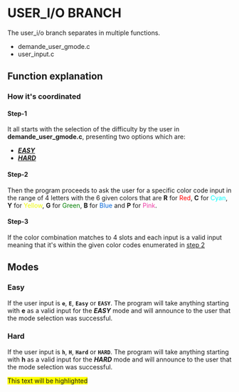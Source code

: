 # USER_I/O BRANCH

The user_i/o branch separates in multiple functions.
* demande_user_gmode.c
* user_input.c

## Function explanation

### How it's coordinated

#### Step-1

It all starts with the selection of the difficulty by the user in **demande_user_gmode.c**, presenting two options which are:
- [**_EASY_**](#easy)
- [**_HARD_**](#hard)

#### Step-2

Then the program proceeds to ask the user for a specific color code input in the range of 4 letters with the 6 given colors that are **R** for <span style="color:red;">Red</span>, **C** for <span style="color:Cyan;">Cyan</span>, **Y** for <span style="color:#edfa00;">Yellow</span>, **G** for <span style="color:green;">Green</span>, **B** for <span style="color:#0969DA;">Blue</span> and **P** for <span style="color:#ec3ca5;">Pink</span>.

#### Step-3

If the color combination matches to 4 slots and each input is a valid input meaning that it's within the given color codes enumerated in [<u>step 2</u>](#step-2)

## Modes

### Easy

If the user input is **`e`**, **`E`**, **`Easy`** or **`EASY`**. The program will take anything starting with **e** as a valid input for the **_EASY_** mode and will announce to the user that the mode selection was successful.

### Hard

If the user input is **`h`**, **`H`**, **`Hard`** or **`HARD`**. The program will take anything starting with **h** as a valid input for the **_HARD_** mode and will announce to the user that the mode selection was successful.

<span style="background-color: yellow;">This text will be highlighted</span>
